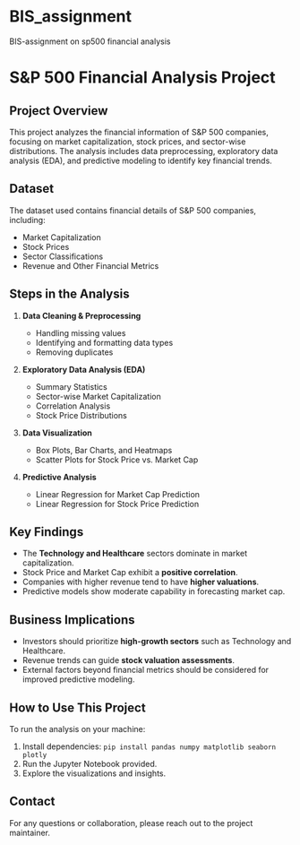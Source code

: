 # BIS_assignment
BIS-assignment on sp500 financial analysis

# S&P 500 Financial Analysis Project

## Project Overview

This project analyzes the financial information of S&P 500 companies, focusing on market capitalization, stock prices, and sector-wise distributions. The analysis includes data preprocessing, exploratory data analysis (EDA), and predictive modeling to identify key financial trends.

## Dataset

The dataset used contains financial details of S&P 500 companies, including:

- Market Capitalization
- Stock Prices
- Sector Classifications
- Revenue and Other Financial Metrics

## Steps in the Analysis

1. **Data Cleaning & Preprocessing**

   - Handling missing values
   - Identifying and formatting data types
   - Removing duplicates

2. **Exploratory Data Analysis (EDA)**

   - Summary Statistics
   - Sector-wise Market Capitalization
   - Correlation Analysis
   - Stock Price Distributions

3. **Data Visualization**

   - Box Plots, Bar Charts, and Heatmaps
   - Scatter Plots for Stock Price vs. Market Cap

4. **Predictive Analysis**

   - Linear Regression for Market Cap Prediction
   - Linear Regression for Stock Price Prediction

## Key Findings

- The **Technology and Healthcare** sectors dominate in market capitalization.
- Stock Price and Market Cap exhibit a **positive correlation**.
- Companies with higher revenue tend to have **higher valuations**.
- Predictive models show moderate capability in forecasting market cap.

## Business Implications

- Investors should prioritize **high-growth sectors** such as Technology and Healthcare.
- Revenue trends can guide **stock valuation assessments**.
- External factors beyond financial metrics should be considered for improved predictive modeling.

## How to Use This Project

To run the analysis on your machine:

1. Install dependencies: `pip install pandas numpy matplotlib seaborn plotly`
2. Run the Jupyter Notebook provided.
3. Explore the visualizations and insights.

## Contact

For any questions or collaboration, please reach out to the project maintainer.
